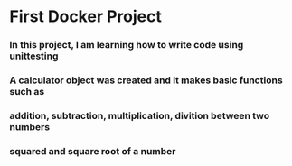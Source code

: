 # First Docker Project

### In this project, I am learning how to write code using unittesting
### A calculator object was created and it makes basic functions such as 
### addition, subtraction, multiplication, divition between two numbers
### squared and square root of a number
